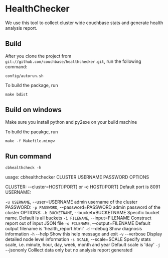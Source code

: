 HealthChecker
=============

We use this tool to collect cluster wide couchbase stats and generate health analysis report.

Build
-------

After you clone the project from `git://github.com/couchbase/healthchecker.git`, run the following command:

    config/autorun.sh

To build the package, run

    make bdist

Build on windows
-------

Make sure you install python and py2exe on your build machine

To build the pacakge, run

    make -f Makefile.mingw

Run command
------------

    cbhealthcheck -h

usage: cbhealthchecker CLUSTER USERNAME PASSWORD OPTIONS

CLUSTER:
  --cluster=HOST[:PORT] or -c HOST[:PORT] Default port is 8091
USERNAME:

  `-u USERNAME`, --user=USERNAME       admin username of the cluster
PASSWORD:
  `-p PASSWORD`, --password=PASSWORD   admin password of the cluster
OPTIONS:
  `-b BUCKETNAME`, --bucket=BUCKETNAME Specific bucket name. Default is all buckets
  `-i FILENAME`, --input=FILENAME      Construct report out of input JSON file
  `-o FILENAME`, --output=FILENAME     Default output filename is 'health_report.html'
  `-d` --debug                         Show diagnosis information
  `-h` --help                          Show this help message and exit
  `-v` --verbose                       Display detailed node level information
  `-s SCALE`, --scale=SCALE            Specify stats scale, i.e. minute, hour, day, week, month and year
                                       Default scale is 'day'
  `-j` --jsononly                      Colllect data only but no analysis report generated
